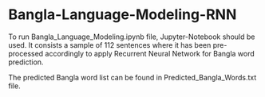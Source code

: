 # Bangla-Language-Modeling-RNN
To run Bangla_Language_Modeling.ipynb file, Jupyter-Notebook should be used. It consists a sample of 112 sentences where it has been pre-processed accordingly to apply Recurrent Neural Network for Bangla word prediction.

The predicted Bangla word list can be found in Predicted_Bangla_Words.txt file.
